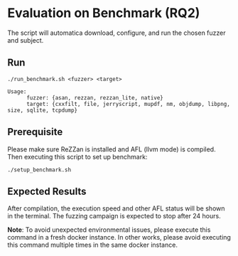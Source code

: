 # Evaluation on Benchmark (RQ2)


The script will automatica download, configure, and run the chosen fuzzer and subject.

## Run
```shell
./run_benchmark.sh <fuzzer> <target>
```
```
Usage: 
      fuzzer: {asan, rezzan, rezzan_lite, native}
      target: {cxxfilt, file, jerryscript, mupdf, nm, objdump, libpng, size, sqlite, tcpdump}
```

## Prerequisite
Please make sure ReZZan is installed and AFL (llvm mode) is compiled.
Then executing this script to set up benchmark:
```
./setup_benchmark.sh
```

## Expected Results
After compilation, the execution speed and other AFL status will be shown in the terminal. The fuzzing campaign is expected to stop after 24 hours.

**Note**: To avoid unexpected environmental issues, please execute this command in a fresh docker instance. In other works, please avoid executing this command multiple times in the same docker instance.
